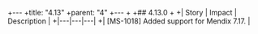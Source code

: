 +---
+title: "4.13"
+parent: "4"
+---
+
+## 4.13.0
+
+| Story | Impact | Description |
+|---|---|---|
+| [MS-1018] Added support for Mendix 7.17. |
